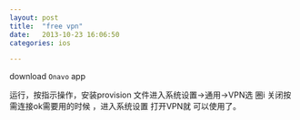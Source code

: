 ```yaml
---
layout: post
title:  "free vpn"
date:   2013-10-23 16:06:50
categories: ios

---
```

download `Onavo` app

运行，按指示操作，安装provision 文件进入系统设置->通用->VPN选 圈i 关闭按需连接ok需要用的时候 ，进入系统设置 打开VPN就 可以使用了。